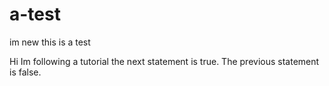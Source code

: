 # a-test
im new this is a test

Hi Im following a tutorial the next statement is true. The previous statement is false.

